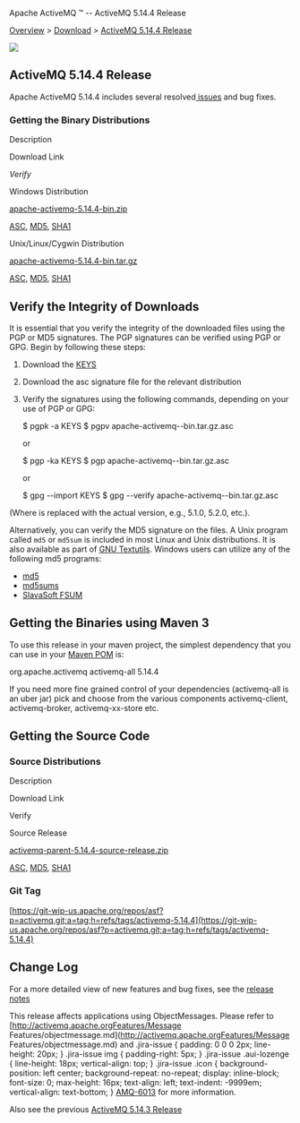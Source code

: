 Apache ActiveMQ ™ -- ActiveMQ 5.14.4 Release 

[Overview](overview.md) > [Download](OverviewOverview/Overview/download.md) > [ActiveMQ 5.14.4 Release](Overview/Download/activemq-5144-release.md)


![](/images/activemq-5.x-box-reflection.png)

ActiveMQ 5.14.4 Release
-----------------------

Apache ActiveMQ 5.14.4 includes several resolved[ issues](https://issues.apache.org/jira/secure/ReleaseNote.jspa?projectId=12311210&version=12338909) and bug fixes.

### Getting the Binary Distributions

Description

Download Link

_Verify_

Windows Distribution

[apache-activemq-5.14.4-bin.zip](https://archive.apache.org/dist/activemq/5.14.4/apache-activemq-5.14.4-bin.zip)

[ASC](https://archive.apache.org/dist/activemq/5.14.4/apache-activemq-5.14.4-bin.zip.asc), [MD5](https://archive.apache.org/dist/activemq/5.14.4/apache-activemq-5.14.4-bin.zip.md5), [SHA1](https://archive.apache.org/dist/activemq/5.14.4/apache-activemq-5.14.4-bin.zip.sha1)

Unix/Linux/Cygwin Distribution

[apache-activemq-5.14.4-bin.tar.gz](https://archive.apache.org/dist/activemq/5.14.4/apache-activemq-5.14.4-bin.tar.gz)

[ASC](https://archive.apache.org/dist/activemq/5.14.4/apache-activemq-5.14.4-bin.tar.gz.asc), [MD5](https://archive.apache.org/dist/activemq/5.14.4/apache-activemq-5.14.4-bin.tar.gz.md5), [SHA1](https://archive.apache.org/dist/activemq/5.14.4/apache-activemq-5.14.4-bin.tar.gz.sha1)

Verify the Integrity of Downloads
---------------------------------

It is essential that you verify the integrity of the downloaded files using the PGP or MD5 signatures. The PGP signatures can be verified using PGP or GPG. Begin by following these steps:

1.  Download the [KEYS](http://www.apache.org/dist/activemq/KEYS)
2.  Download the asc signature file for the relevant distribution
3.  Verify the signatures using the following commands, depending on your use of PGP or GPG:
    
    $ pgpk -a KEYS
    $ pgpv apache-activemq-<version>-bin.tar.gz.asc
    
    or
    
    $ pgp -ka KEYS
    $ pgp apache-activemq-<version>-bin.tar.gz.asc
    
    or
    
    $ gpg --import KEYS
    $ gpg --verify apache-activemq-<version>-bin.tar.gz.asc
    

(Where <version> is replaced with the actual version, e.g., 5.1.0, 5.2.0, etc.).

Alternatively, you can verify the MD5 signature on the files. A Unix program called `md5` or `md5sum` is included in most Linux and Unix distributions. It is also available as part of [GNU Textutils](http://www.gnu.org/software/textutils/textutils.html). Windows users can utilize any of the following md5 programs:

*   [md5](http://www.fourmilab.ch/md5/)
*   [md5sums](http://www.pc-tools.net/win32/md5sums/)
*   [SlavaSoft FSUM](http://www.slavasoft.com/fsum/)

Getting the Binaries using Maven 3
----------------------------------

To use this release in your maven project, the simplest dependency that you can use in your [Maven POM](http://maven.apache.org/guides/introduction/introduction-to-the-pom.html) is:

<dependency>
  <groupId>org.apache.activemq</groupId>
  <artifactId>activemq-all</artifactId>
  <version>5.14.4</version>
</dependency>

If you need more fine grained control of your dependencies (activemq-all is an uber jar) pick and choose from the various components activemq-client, activemq-broker, activemq-xx-store etc.

Getting the Source Code
-----------------------

### Source Distributions

Description

Download Link

Verify

Source Release

[activemq-parent-5.14.4-source-release.zip](https://archive.apache.org/dist/activemq/5.14.4/activemq-parent-5.14.4-source-release.zip)

[ASC](https://archive.apache.org/dist/activemq/5.14.4/activemq-parent-5.14.4-source-release.zip.asc), [MD5](https://archive.apache.org/dist/activemq/5.14.4/activemq-parent-5.14.4-source-release.zip.md5), [SHA1](https://archive.apache.org/dist/activemq/5.14.4/activemq-parent-5.14.4-source-release.zip.sha1)

### Git Tag

[https://git-wip-us.apache.org/repos/asf?p=activemq.git;a=tag;h=refs/tags/activemq-5.14.4](https://git-wip-us.apache.org/repos/asf?p=activemq.git;a=tag;h=refs/tags/activemq-5.14.4)

Change Log
----------

For a more detailed view of new features and bug fixes, see the [release notes](https://issues.apache.org/jira/secure/ReleaseNote.jspa?projectId=12311210&version=12338909)

This release affects applications using ObjectMessages. Please refer to [http://activemq.apache.orgFeatures/Message Features/objectmessage.md](http://activemq.apache.orgFeatures/Message Features/objectmessage.md) and .jira-issue { padding: 0 0 0 2px; line-height: 20px; } .jira-issue img { padding-right: 5px; } .jira-issue .aui-lozenge { line-height: 18px; vertical-align: top; } .jira-issue .icon { background-position: left center; background-repeat: no-repeat; display: inline-block; font-size: 0; max-height: 16px; text-align: left; text-indent: -9999em; vertical-align: text-bottom; } [AMQ-6013](https://issues.apache.org/jira/browse/AMQ-6013?src=confmacro) for more information.

Also see the previous [ActiveMQ 5.14.3 Release](Overview/DownloadOverview/Download/Overview/Download/activemq-5143-release.md)

